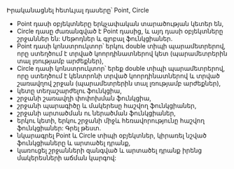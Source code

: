 Իրականացնել հետևյալ դասերը՝ Point, Circle
* Point դասի օբյեկտները երկչափական տարածության կետեր են,
* Circle դասը ժառանգված է Point դասից, և այդ դասի օբյեկտները շրջաններ են:
Մեթոդներ և գլոբալ ֆունկցիաներ.
* Point դասի կոնստրուկտոր՝ երկու double տիպի պարամետրերով, որը ստեղծում է տրված կոորդինատներով կետ (պարամետրերին տալ լռությամբ արժեքներ),
* Circle դասի կոնստրուկտոր՝ երեք double տիպի պարամետրերով, որը ստեղծում է կենտրոնի տրված կոորդինատներով և տրված շառավղով շրջան (պարամետրերին տալ լռությամբ արժեքներ),
* կետը տեղաշարժելու ֆունկցիա,
* շրջանի շառավղի փոփոխման ֆունկցիա,
* շրջանի պարագիծը և մակերեսը հաշվող ֆունկցիաներ,
* շրջանի արտածման ու ներածման ֆունկցիաներ,
* երկու կետի, երկու շրջանի միջև հեռավորությունը հաշվող ֆունկցիաներ:
Գրել թեստ.
* նկարագրել Point և Circle տիպի օբյեկտներ, կիրառել նշված ֆունկցիաները և արտածել դրանք,
* կառուցել շրջանների զանգված և արտածել դրանք իրենց մակերեսների աճման կարգով:

